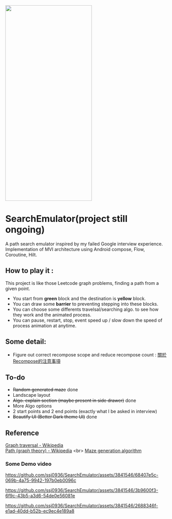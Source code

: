 <img src="https://github.com/ssj0936/SearchEmulator/assets/3841546/b8ce9be1-aadc-450c-8fc1-747ddcd088e8" width="270" height="612">

# SearchEmulator(project still ongoing)

A path search emulator inspired by my failed Google interview experience. Implementation of MVI architecture using Android compose, Flow, Coroutine, Hilt.

## How to play it :
This project is like those Leetcode graph problems, finding a path from a given point. 
* You start from **green** block and the destination is **yellow** block. 
* You can draw some **barrier** to preventing stepping into these blocks.
* You can choose some differents travelsal/searching algo. to see how they work and the animated process.
* You can pause, restart, stop, event speed up / slow down the speed of process animation at anytime.


## Some detail:
* Figure out correct recompose scope and reduce recompose count : [關於Recompose的注意事項](https://ssj0936.medium.com/%E9%97%9C%E6%96%BCrecompose%E7%9A%84%E6%B3%A8%E6%84%8F%E4%BA%8B%E9%A0%85-128918014d90)

## To-do
* ~~Random generated maze~~ done
* Landscape layout
* ~~Algo. explain section (maybe present in side drawer)~~ done
* More Algo options
* 2 start points and 2 end points (exactly what I be asked in interview)
* ~~Beautify UI (Better Dark theme UI)~~ done


## Reference
[Graph traversal - Wikipedia](https://en.wikipedia.org/wiki/Graph_traversal) <br>
[Path (graph theory) - Wikipedia](https://en.wikipedia.org/wiki/Path_(graph_theory)) <br>
[Maze generation algorithm](https://en.wikipedia.org/wiki/Maze_generation_algorithm)

### Some Demo video
https://github.com/ssj0936/SearchEmulator/assets/3841546/68407e5c-069b-4a75-9942-197b0eb0096c

https://github.com/ssj0936/SearchEmulator/assets/3841546/3b9600f3-6f9c-43b5-a3d6-54de0e56081e

https://github.com/ssj0936/SearchEmulator/assets/3841546/2688346f-e1ad-40dd-b52b-ec9ec4e189a8
